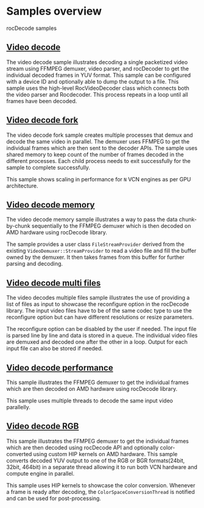# Samples overview

rocDecode samples

## [Video decode](videoDecode)

The video decode sample illustrates decoding a single packetized video stream using FFMPEG demuxer, video parser, and rocDecoder to get the individual decoded frames in YUV format. This sample can be configured with a device ID and optionally able to dump the output to a file. This sample uses the high-level RocVideoDecoder class which connects both the video parser and Rocdecoder. This process repeats in a loop until all frames have been decoded.

## [Video decode fork](videoDecodeFork)

The video decode fork sample creates multiple processes that demux and decode the same video in parallel. The demuxer uses FFMPEG to get the individual frames which are then sent to the decoder APIs. The sample uses shared memory to keep count of the number of frames decoded in the different processes. Each child process needs to exit successfully for the sample to complete successfully.

This sample shows scaling in performance for `N` VCN engines as per GPU architecture.

## [Video decode memory](videoDecodeMem)

The video decode memory sample illustrates a way to pass the data chunk-by-chunk sequentially to the FFMPEG demuxer which is then decoded on AMD hardware using rocDecode library.

The sample provides a user class `FileStreamProvider` derived from the existing `VideoDemuxer::StreamProvider` to read a video file and fill the buffer owned by the demuxer. It then takes frames from this buffer for further parsing and decoding.

## [Video decode multi files](videoDecodeMultiFiles)

The video decodes multiple files sample illustrates the use of providing a list of files as input to showcase the reconfigure option in the rocDecode library. The input video files have to be of the same codec type to use the reconfigure option but can have different resolutions or resize parameters.

The reconfigure option can be disabled by the user if needed. The input file is parsed line by line and data is stored in a queue. The individual video files are demuxed and decoded one after the other in a loop. Output for each input file can also be stored if needed.

## [Video decode performance](videoDecodePerf)

This sample illustrates the FFMPEG demuxer to get the individual frames which are then decoded on AMD hardware using rocDecode library.

This sample uses multiple threads to decode the same input video parallelly.

## [Video decode RGB](videoDecodeRGB)

This sample illustrates the FFMPEG demuxer to get the individual frames which are then decoded using rocDecode API and optionally color-converted using custom HIP kernels on AMD hardware. This sample converts decoded YUV output to one of the RGB or BGR formats(24bit, 32bit, 464bit) in a separate thread allowing it to run both VCN hardware and compute engine in parallel.

This sample uses HIP kernels to showcase the color conversion.  Whenever a frame is ready after decoding, the `ColorSpaceConversionThread` is notified and can be used for post-processing.